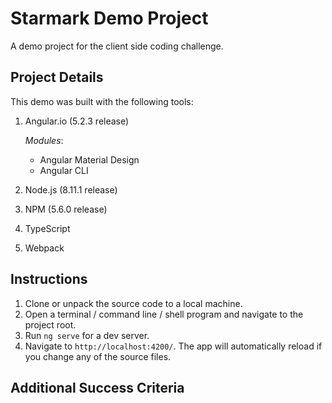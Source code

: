 Starmark Demo Project
=====================

A demo project for the client side coding challenge.

Project Details
---------------
This demo was built with the following tools:

1. Angular.io (5.2.3 release)

   *Modules*: 
   - Angular Material Design
   - Angular CLI

2. Node.js (8.11.1 release)
3. NPM (5.6.0 release)
4. TypeScript
5. Webpack

Instructions
------------
1. Clone or unpack the source code to a local machine.
2. Open a terminal / command line / shell program and navigate to the project root.
3. Run `ng serve` for a dev server. 
4. Navigate to `http://localhost:4200/`. The app will automatically reload if you change any of the source files.

Additional Success Criteria
---------------------------






